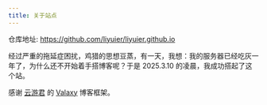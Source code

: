 ```yaml
---
title: 关于站点
---
```


仓库地址: https://github.com/liyuier/liyuier.github.io

经过严重的拖延症困扰，鸡猎的思想豆蒸，有一天，我想：我的服务器已经吃灰一年了，为什么还不开始着手搭博客呢？于是 2025.3.10 的凌晨，我成功搭起了这个站。

感谢 [云游君](https://www.yunyoujun.cn/) 的 [Valaxy](https://valaxy.site/) 博客框架。
